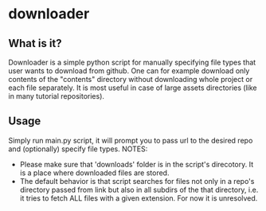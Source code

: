 # downloader

What is it?
-----------
Downloader is a simple python script for manually specifying file types that user wants to download from github. 
One can for example download only contents of the "contents" directory without downloading whole project or each file 
separately. It is most useful in case of large assets directories (like in many tutorial repositories).

Usage
-----
Simply run main.py script, it will prompt you to pass url to the desired repo and (optionally) specify file types. 
NOTES:
 - Please make sure that 'downloads' folder is in the script's direcotory. It is a place where downloaded files are stored.
 - The default behavior is that script searches for files not only in a repo's directory passed from link but also in all 
 subdirs of the that directory, i.e. it tries to fetch ALL files with a given extension. For now it is unresolved.
